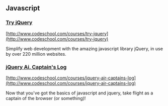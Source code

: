 ## Javascript

### [Try jQuery](http://www.codeschool.com/courses/try-jquery)

[http://www.codeschool.com/courses/try-jquery](http://www.codeschool.com/courses/try-jquery)

Simplify web development with the amazing javascript library jQuery, in use by
over 220 million websites.

### [jQuery Ai, Captain's Log](http://www.codeschool.com/courses/jquery-air-captains-log)

[http://www.codeschool.com/courses/jquery-air-captains-log](http://www.codeschool.com/courses/jquery-air-captains-log)

Now that you've got the basics of javascript and jquery, take flight as a
captain of the browser (or something)!
